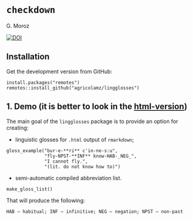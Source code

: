 # `checkdown`

G. Moroz

[![DOI](https://zenodo.org/badge/440443756.svg)](https://zenodo.org/badge/latestdoi/440443756)

## Installation

Get the development version from GitHub:

```{r, eval=FALSE}
install.packages("remotes")
remotes::install_github("agricolamz/lingglosses")
```

## 1. Demo (it is better to look in the [html-version](https://agricolamz.github.io/lingglosses/))

The main goal of the `lingglosses` package is to provide an option for creating:

* linguistic glosses for `.html` output of `rmarkdown`;
```
gloss_example("bur-e-**ri** c'in-ne-s:u",
              "fly-NPST-**INF** know-HAB-_NEG_",
              "I cannot fly.",
              "(lit. do not know how to)")
```

* semi-automatic compiled abbreviation list.
```
make_gloss_list()
```

That will produce the following:

```
HAB — habitual; INF — infinitive; NEG — negation; NPST — non-past
```
